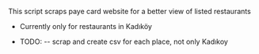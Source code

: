 This script scraps paye card website for a better view of listed restaurants

* Currently only for restaurants in Kadıköy


- TODO:
-- scrap and create csv for each place, not only Kadıkoy